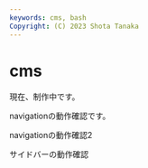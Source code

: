 ```yaml
---
keywords: cms, bash
Copyright: (C) 2023 Shota Tanaka
---
```


# cms

現在、制作中です。

navigationの動作確認です。

navigationの動作確認2

サイドバーの動作確認

